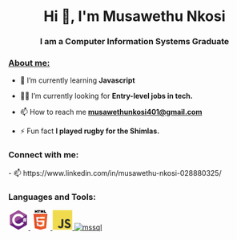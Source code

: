 
<h1 align="center">Hi 👋, I'm Musawethu Nkosi</h1>
<h3 align="center">I am a Computer Information Systems Graduate</h3>
<h3 id="About"><u>About me:</u></h3>

- 🌱 I’m currently learning **Javascript**

- 👨‍💻 I’m currently looking for **Entry-level jobs in tech.**

- 📫 How to reach me **musawethunkosi401@gmail.com**

- ⚡ Fun fact **I played rugby for the Shimlas.**

<h3 align="left">Connect with me:</h3>
<p align="left">
</p>
- 📫 https://www.linkedin.com/in/musawethu-nkosi-028880325/

<h3 align="left">Languages and Tools:</h3>
<p align="left"> <a href="https://www.w3schools.com/cs/" target="_blank" rel="noreferrer"> <img src="https://raw.githubusercontent.com/devicons/devicon/master/icons/csharp/csharp-original.svg" alt="csharp" width="40" height="40"/> </a> <a href="https://www.w3.org/html/" target="_blank" rel="noreferrer"> <img src="https://raw.githubusercontent.com/devicons/devicon/master/icons/html5/html5-original-wordmark.svg" alt="html5" width="40" height="40"/> </a> <a href="https://developer.mozilla.org/en-US/docs/Web/JavaScript" target="_blank" rel="noreferrer"> <img src="https://raw.githubusercontent.com/devicons/devicon/master/icons/javascript/javascript-original.svg" alt="javascript" width="40" height="40"/> </a> <a href="https://www.microsoft.com/en-us/sql-server" target="_blank" rel="noreferrer"> <img src="https://www.svgrepo.com/show/303229/microsoft-sql-server-logo.svg" alt="mssql" width="40" height="40"/> </a> </p>

